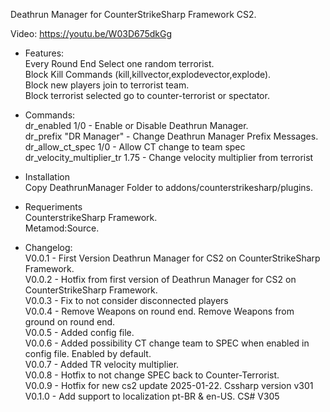 Deathrun Manager for CounterStrikeSharp Framework CS2.

Video: https://youtu.be/W03D675dkGg

* Features:
  <br>Every Round End Select one random terrorist.
  <br>Block Kill Commands (kill,killvector,explodevector,explode).
  <br>Block new players join to terrorist team.
  <br>Block terrorist selected go to counter-terrorist or spectator.


* Commands:
  <br>dr_enabled 1/0 - Enable or Disable Deathrun Manager.
  <br>dr_prefix "DR Manager" - Change Deathrun Manager Prefix Messages.
  <br>dr_allow_ct_spec 1/0 - Allow CT change to team spec
  <br>dr_velocity_multiplier_tr 1.75 - Change velocity multiplier from terrorist

* Installation
  <br>Copy DeathrunManager Folder to addons/counterstrikesharp/plugins.

* Requeriments
  <br>CounterstrikeSharp Framework.
  <br>Metamod:Source.

* Changelog:<br>
    V0.0.1 - First Version Deathrun Manager for CS2 on CounterStrikeSharp Framework.<br>
    V0.0.2 - Hotfix from first version of Deathrun Manager for CS2 on CounterStrikeSharp Framework.<br>
    V0.0.3 - Fix to not consider disconnected players<br>
    V0.0.4 - Remove Weapons on round end. Remove Weapons from ground on round end.<br>
    V0.0.5 - Added config file.<br>
    V0.0.6 - Added possibility CT change team to SPEC when enabled in config file. Enabled by default.<br>
    V0.0.7 - Added TR velocity multiplier.<br>
    V0.0.8 - Hotfix to not change SPEC back to Counter-Terrorist.<br>
    V0.0.9 - Hotfix for new cs2 update 2025-01-22. Cssharp version v301 <br>
    V0.1.0 - Add support to localization pt-BR & en-US. CS# V305 <br>
